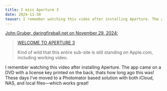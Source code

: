 ```yaml
---
title: I miss Aperture 3
date: 2024-11-30
teaser: I remember watching this video after installing Aperture. The app came on a DVD with a license key printed on the back, thats how long ago this was!
---
```

<a href=https://daringfireball.net/linked/2024/11/29/welcome-to-aperture-3 target=_blank>John Gruber, daringfireball.net on November 29, 2024:</a>

> [WELCOME TO APERTURE 3](https://www.apple.com/welcomescreen/aperture3/#gettingstarted)
>  
> Kind of wild that this entire sub-site is still standing on Apple.com, including working video.

I remember watching this video after installing Aperture. The app came on a DVD with a license key printed on the back, thats how long ago this was! These days I’ve moved to a Photomator based solution with both iCloud, NAS, and local files—which works great!